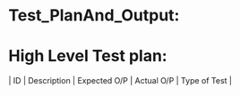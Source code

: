 # Test_PlanAnd_Output:
# High Level Test plan:
| ID | Description | Expected O/P | Actual O/P	| Type of Test |
